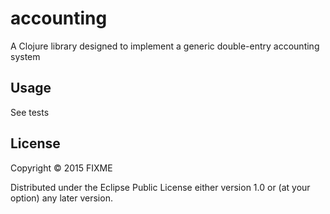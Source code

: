 # accounting

A Clojure library designed to implement a generic double-entry accounting system

## Usage

See tests

## License

Copyright © 2015 FIXME

Distributed under the Eclipse Public License either version 1.0 or (at
your option) any later version.

